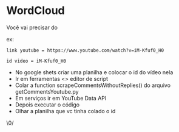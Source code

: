 # WordCloud

Você vai precisar do 

ex: 
````
link youtube = https://www.youtube.com/watch?v=iM-Kfuf0_H0

id video = iM-Kfuf0_H0
````

- No google shets criar uma planilha e colocar o id do vídeo nela
- Ir em ferramentas <> editor de script
- Colar a function scrapeCommentsWithoutReplies() do arquivo getCommentsYoutube.py
- Em serviços ir em YouTube Data API
- Depois executar o código
- Olhar a planilha que vc tinha colado o id 

\0/
